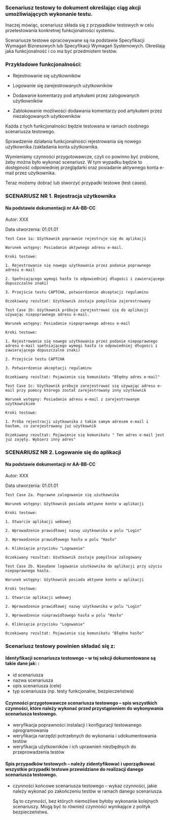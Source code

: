 ### Scenariusz testowy to dokument określając ciąg akcji umożliwiających wykonanie testu. 

Inaczej mówiąc, scenariusz składa się z przypadków testowych w celu przetestowania konkretnej funkcjonalności systemu.

Scenariusze testowe opracowywane są na podstawie Specyfikacji Wymagań Biznesowych lub Specyfikacji Wymagań Systemowych. Określają jaka funkcjonalność i co ma być przedmiotem testów.

### Przykładowe funkcjonalności: 

- Rejestrowanie się użytkowników

- Logowanie się zarejestrowanych użytkowników

- Dodawanie komentarzy pod artykułami przez zalogowanych użytkowników

- Zablokowanie możliwości dodawania komentarzy pod artykułami przez niezalogowanych użytkowników

Każda z tych funkcjonalności będzie testowana w ramach osobnego scenariusza testowego. 

Sprawdzenie działania funkcjonalności rejestrowania się nowego użytkownika /zakładania konta użytkownika.

Wymieniamy czynności przygotowawcze, czyli co powinno być zrobione, żeby można było wykonać scenariusz. W tym wypadku będzie to dostępność odpowiedniej przeglądarki oraz posiadanie aktywnego konta e-mail przez użytkownika.

Teraz możemy dobrać lub stworzyć przypadki testowe (test cases).

### SCENARIUSZ NR 1. Rejestracja użytkownika 


#### Na podstawie dokumentacji nr AA-BB-CC

Autor: XXX

Data utworzenia: 01.01.01


```
Test Case 1a: Użytkownik poprawnie rejestruje się do aplikacji

Warunek wstępny: Posiadanie aktywnego adresu e-mail.

Kroki testowe:

1. Rejestrowanie się nowego użytkowania przez podanie poprawnego adresu e-mail

2. Spełniającego wymogi hasła (o odpowiedniej długości i zawierającego dopuszczalne znaki)

3. Przejście testu CAPTCHA, potwierdzenie akceptacji regulaminu

Oczekiwany rezultat: Użytkownik zostaje pomyślnie zajerestrowany
```
```
Test Case 1b: Użytkownik próbuje zarejestrować się do aplikacji używając niepoprawnego adresu e-mail.

Warunek wstępny: Posiadanie niepoprawnego adresu e-mail

Kroki testowe:

1. Rejestrowanie się nowego użytkowania przez podanie niepoprawnego adresu e-mail spełniającego wymogi hasła (o odpowiedniej długości i zawierającego dopuszczalne znaki)

2. Przejście testu CAPTCHA 

3. Potwierdzenie akceptacji regulaminu

Oczekiwany rezultat: Pojawienie się komunikatu "Błędny adres e-mail"
```
```
Test Case 1c: Użytkownik próbuje zarejestrować się używając adresu e-mail przy pomocy którego został zarejestrowany inny użytkownik

Warunek wstępny: Posiadanie adresu e-mail z zarejestrowanym użytkownikiem  

Kroki testowe:

1. Próba rejestracji użytkownika z takim samym adresem e-mail i hasłem, co zarejestrowany już użytkownik 

Oczekiwany rezultat: Pojawienie się komunikatu " Ten adres e-mail jest już zajęty. Wybierz inny adres"
```

### SCENARIUSZ NR 2. Logowanie się do aplikacji 

#### Na podstawie dokumentacji nr AA-BB-CC

Autor: XXX

Data utworzenia: 01.01.01
```
Test Case 2a. Poprawne zalogowanie się użutkownika

Warunek wstępny: Użytkownik posiada aktywne konto w aplikacji

Kroki testowe:

1. Otwarcie aplikacji webowej

2. Wprowadzenie prawidłowej nazwy użytkownika w polu "Login"

3. Wprowadzenie prawidłowego hasła w polu "Hasło"

4. Kliknięcie przycisku "Logowanie"

Oczekiwany rezultat: Użutkownik zostaje pomyślnie zalogowany
```
```
Test Case 2b. Nieudane logowanie użutkownika do aplikacji przy użyciu niepoprawnego hasła.

Warunek wstępny: Użytkownik posiada aktywne konto w aplikacji

Kroki testowe: 

1. Otwarcie aplikacji webowej

2. Wprowadzenie prawidłowej nazwy użytkownika w polu "Login"

3. Wprowadzenie nieprawidłowego hasła w polu "Hasło"

4. Kliknięcie przycisku "Logowanie"

Oczekiwany rezultat: Pojawienie się komunikatu "Błędne hasło"
```
### Scenariusz testowy powinien składać się z:

#### Identyfikacji scenariusza testowego – w tej sekcji dokumentowane są takie dane jak: :
- id scenariusza
- nazwa scenariusza
- opis scenariusza (cele)
- typ scenariusza (np. testy funkcjonalne, bezpieczeństwa)


#### Czynności przygotowawcze scenariusza testowego – spis wszystkich czynności, które należy wykonać przed przystąpieniem do wykonywania scenariusza testowego. 

- weryfikacja poprawności instalacji i konfiguracji testowanego oprogramowania
- weryfikacja narzędzi potrzebnych do wykonania i udokumentowania testów
- weryfikacja użytkowników i ich uprawnień niezbędnych do przeprowadzenia testów
  
#### Spis przypadków testowych – należy zidentyfikować i uporządkować wszystkie przypadki testowe przewidziane do realizacji danego scenariusza testowego.

- czynności końcowe scenariusza testowego – wykaz czynności, jakie należy wykonać po zakończeniu testów w ramach danego scenariusza. 
  
  Są to czynności, bez których niemożliwe byłoby wykonanie kolejnych scenariuszy. Mogą być to również czynności wynikające z polityk bezpieczeństwa.








